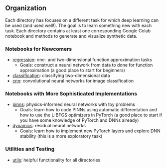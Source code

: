## Organization

Each directory has focuses on a different task for which deep learning can be used (and used well!).  The goal is to learn something new with each task.  Each directory contains at least one corresponding Google Colab notebook and methods to generate and visualize synthetic data.

### Notebooks for Newcomers
* [regression](https://github.com/elizabethnewman/dnn101/tree/main/dnn101/regression): one- and two-dimensional function approximation tasks
    * Goals: construct a neural network from data to done for function approximation (a good place to start for beginners)
* [classification](https://github.com/elizabethnewman/dnn101/tree/main/dnn101/classification): classifying two-dimensional data
* [cnn](https://github.com/elizabethnewman/dnn101/tree/main/dnn101/cnn): convolutional neural networks for image classification

### Notebooks with More Sophisticated Implementations
* [pinns](https://github.com/elizabethnewman/dnn101/tree/main/dnn101/pinns): physics-informed neural networks with toy problems
    *  Goals: learn how to code PINNs using automatic differentation and how to use the L-BFGS optimizers in PyTorch (a good place to start if you have some knowledge of PyTorch and DNNs already)
* [dynamics](https://github.com/elizabethnewman/dnn101/tree/main/dnn101/dynamics): residual neural networks
    * Goals: learn how to implement new PyTorch layers and explore DNN stability (this is a more exploratory task)
    
### Utilities and Testing
* [utils](https://github.com/elizabethnewman/dnn101/tree/main/dnn101/utils): helpful functionality for all directories
